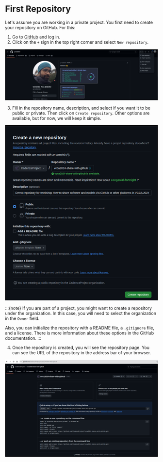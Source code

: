 # First Repository

Let's assume you are working in a private project. You first need to create
your repository on GitHub. For this:

1. Go to [GitHub](https://github.com) and log in.
2. Click on the `+` sign in the top right corner and select `New repository`.

![New repository](../figures/new-repository.png)

3. Fill in the repository name, description, and select if you want it to be public or private. Then click on `Create repository`.
Other options are available, but for now, we will keep it simple.

![Create repository](../figures/create-repository.png)

:::{note}
If you are part of a project, you might want to create a repository under the organization. In this case, you will need to select the organization in the `Owner` field.

Also, you can initialize the repository with a README file, a `.gitignore` file, and a license.
There is more information about these options in the GitHub documentation.
:::

4. Once the repository is created, you will see the repository page. You can see the URL of the repository in the address bar of your browser.

![Repository URL](../figures/repository-url.png)



